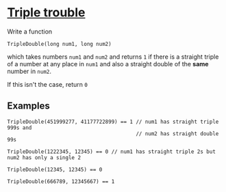 # [Triple trouble](https://www.codewars.com/kata/triple-trouble-1 "https://www.codewars.com/kata/55d5434f269c0c3f1b000058")

Write a function 
```
TripleDouble(long num1, long num2)
```

which takes numbers `num1` and `num2` and returns `1` if there is a straight triple of a number at any place in `num1` and also a straight double of the **same** number in `num2`.

If this isn't the case, return `0`


## Examples

```
TripleDouble(451999277, 41177722899) == 1 // num1 has straight triple 999s and 
                                          // num2 has straight double 99s

TripleDouble(1222345, 12345) == 0 // num1 has straight triple 2s but num2 has only a single 2

TripleDouble(12345, 12345) == 0

TripleDouble(666789, 12345667) == 1
```